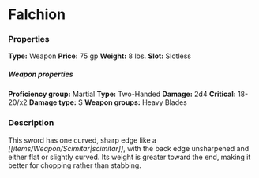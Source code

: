 ﻿---
Title: "Falchion"
Type: "Weapon"
Price: "75 gp"
Weight: "8 lbs."
Slot: "Slotless"
Proficiency group: "Martial"
Weapon properties Type: "Two-Handed"
Damage: "2d4"
Critical: "18-20/x2"
Damage type: "S"
Weapon groups: "Heavy Blades"
Description: |
  "This sword has one curved, sharp edge like a scimitar, with the back edge unsharpened and either flat or slightly curved. Its weight is greater toward the end, making it better for chopping rather than stabbing."
Sources: "['Core Rulebook', 'Ultimate Equipment']"
---

# Falchion

### Properties

**Type:** Weapon **Price:** 75 gp **Weight:** 8 lbs. **Slot:** Slotless

##### Weapon properties

**Proficiency group:** Martial **Type:** Two-Handed **Damage:** 2d4 **Critical:** 18-20/x2 **Damage type:** S **Weapon groups:** Heavy Blades

### Description

This sword has one curved, sharp edge like a _[[items/Weapon/Scimitar|scimitar]]_, with the back edge unsharpened and either flat or slightly curved. Its weight is greater toward the end, making it better for chopping rather than stabbing.

